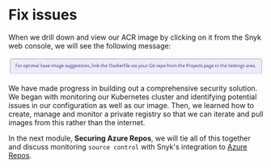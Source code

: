 # Fix issues

When we drill down and view our ACR image by clicking on it from the Snyk web console, we will see the following message:

![](../../../.gitbook/assets/snyk_scan_06.png)

We have made progress in building out a comprehensive security solution. We began with monitoring our Kubernetes cluster and identifying potential issues in our configuration as well as our image. Then, we learned how to create, manage and monitor a private registry so that we can iterate and pull images from this rather than the internet.

In the next module, **Securing Azure Repos**, we will tie all of this together and discuss monitoring `source control` with Snyk's integration to [Azure Repos](https://azure.microsoft.com/en-us/services/devops/repos/).

